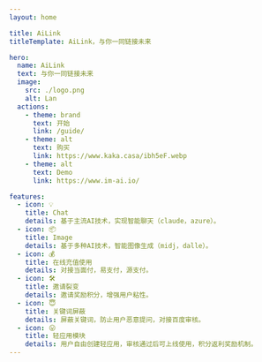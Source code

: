 ```yaml
---
layout: home

title: AiLink
titleTemplate: AiLink，与你一同链接未来

hero:
  name: AiLink
  text: 与你一同链接未来
  image:
    src: ./logo.png
    alt: Lan
  actions:
    - theme: brand
      text: 开始
      link: /guide/
    - theme: alt
      text: 购买
      link: https://www.kaka.casa/ibh5eF.webp
    - theme: alt
      text: Demo
      link: https://www.im-ai.io/

features:
  - icon: 💡
    title: Chat
    details: 基于主流AI技术，实现智能聊天（claude，azure）。
  - icon: 📦
    title: Image
    details: 基于多种AI技术，智能图像生成（midj，dalle）。
  - icon: 💰
    title: 在线充值使用
    details: 对接当面付，易支付，源支付。
  - icon: 🛠
    title: 邀请裂变
    details: 邀请奖励积分，增强用户粘性。
  - icon: 😇
    title: 关键词屏蔽
    details: 屏蔽关键词，防止用户恶意提问，对接百度审核。
  - icon: 😛
    title: 轻应用模块
    details: 用户自由创建轻应用，审核通过后可上线使用，积分返利奖励机制。
---
```


